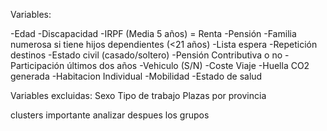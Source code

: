 Variables:

-Edad
-Discapacidad
-IRPF (Media 5 años) = Renta
-Pensión
-Familia numerosa si tiene hijos dependientes (<21 años)
-Lista espera
-Repetición destinos
-Estado civil (casado/soltero)
-Pensión Contributiva o no
-Participación últimos dos años
-Vehiculo (S/N)
-Coste Viaje
-Huella CO2 generada
-Habitacion Individual
-Mobilidad
-Estado de salud

Variables excluidas:
Sexo
Tipo de trabajo
Plazas por provincia


clusters importante analizar despues los grupos
